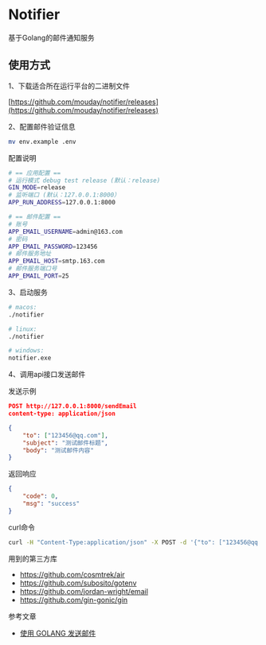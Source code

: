 # Notifier

基于Golang的邮件通知服务

## 使用方式

1、下载适合所在运行平台的二进制文件

[https://github.com/mouday/notifier/releases](https://github.com/mouday/notifier/releases)

2、配置邮件验证信息

```bash
mv env.example .env
```

配置说明

```bash
# == 应用配置 ==
# 运行模式 debug test release (默认：release)
GIN_MODE=release
# 监听端口 (默认：127.0.0.1:8000）
APP_RUN_ADDRESS=127.0.0.1:8000

# == 邮件配置 ==
# 账号
APP_EMAIL_USERNAME=admin@163.com
# 密码
APP_EMAIL_PASSWORD=123456
# 邮件服务地址
APP_EMAIL_HOST=smtp.163.com
# 邮件服务端口号
APP_EMAIL_PORT=25
```

3、启动服务

```bash
# macos: 
./notifier

# linux: 
./notifier

# windows: 
notifier.exe
```

4、调用api接口发送邮件

发送示例

```json
POST http://127.0.0.1:8000/sendEmail
content-type: application/json

{
	"to": ["123456@qq.com"],
	"subject": "测试邮件标题",
	"body": "测试邮件内容"
}
```

返回响应

```json
{
	"code": 0,
	"msg": "success"
}
```

curl命令

```bash
curl -H "Content-Type:application/json" -X POST -d '{"to": ["123456@qq.com"], "subject": "测试邮件标题", "body": "测试邮件内容"}'http://127.0.0.1:8000/sendEmail
```

用到的第三方库

- https://github.com/cosmtrek/air
- https://github.com/subosito/gotenv
- https://github.com/jordan-wright/email
- https://github.com/gin-gonic/gin

参考文章

- [使用 GOLANG 发送邮件](https://blog.csdn.net/m0_37322399/article/details/118558600)
